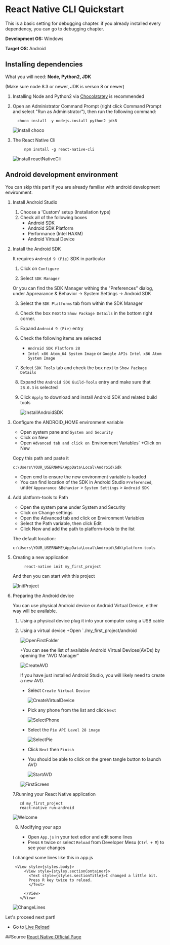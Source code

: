 # React Native CLI Quickstart

This is a basic setting for debugging chapter. if you already installed every dependency, you can go to debugging chapter.

__Development OS:__ Windows

__Target OS:__ Android

## Installing dependencies

What you will need: __Node, Python2, JDK__

(Make sure node 8.3 or newer, JDK is verson 8 or newer)

1. Installing Node and Python2 via [Chocolatatey](https://chocolatey.org/courses/installation/installing?method=installing-chocolatey) is recommended

2. Open an Administrator Command Prompt (right click Command Prompt and select "Run as Administrator"), then run the following command:

         choco install -y nodejs.install python2 jdk8

    ![install choco](../images/Choco_install.png)

3. The React Native Cli

            npm install -g react-native-cli

    ![install reactNativeCli](../images/reactNativeCliInstall.png)

## Android development environment

You can skip this part if you are already familiar with android development environment.

1. Install Android Studio
    1. Choose a 'Custom' setup (Installation type)
    2. Check all of the following boxes
        + Android SDK
        + Android SDK Platform
        + Performance (Intel HAXM)
        + Android Virtual Device

2. Install the Android SDK

    It requires `Android 9 (Pie)` SDK in particular
   
   
    1. Click on `Configure`
   
   2. Select `SDK Manager`

    Or you can find the SDK Manager withing the "Preferences" dialog,
    under Apprearance & Behavior → System Settings → Android SDK

    3. Select the `SDK Platforms` tab from within the SDK Manager
    
    4. Check the box next to `Show Package Details` in the bottom right corner.

    5. Expand `Android 9 (Pie)` entry
    
    6. Check the following items are selected
        + `Android SDK Platform 28`
        + `Intel x86 Atom_64 System Image` or `Google APIs Intel x86 Atom System Image`

    7. Select `SDK Tools` tab and check the box next to `Show Package Details`
    
    8. Expand the `Android SDK Build-Tools` entry and make sure that `28.0.3` is selected

    9. Click `Apply` to download and install Android SDK and related build tools


        ![InstallAndroidSDK](../images/installAndroidSDK.png)

3. Configure the ANDROID_HOME environment variable

    + Open system pane and `System and Security`
    + Click on New
    + Open `Advanced tab and click on `Environment Variables`
    +Click on New 

    Copy this path and paste it

    ```c:\Users\YOUR_USERNAME\AppData\Local\Android\Sdk```

    + Open cmd to ensure the new environment variable is loaded 
    + You can find location of the SDK in Android Studio `Preferenced`, under `Appearance &Behavior` > `System Settings` > `Android SDK` 

4. Add platform-tools to Path

    + Open the system pane under System and Security
    + Click on Change settings
    + Open the Advanced tab and click on Environment Variables
    + Select the Path variable, then click Edit
    + Click New and add the path to platform-tools to the list

    The default location:

    ```c:\Users\YOUR_USERNAME\AppData\Local\Android\Sdk\platform-tools```

5. Creating a new application

            react-native init my_first_project

    And then you can start with this project 

    ![InitProject](../images/initProject.png)

6. Preparing the Android device

    You can use physical Android device or Android Virtual Device, either way will be available.

    1. Using a physical device
        plug it into your computer using a USB cable 

    2. Using a virtual device 
       +Open `./my_first_project/android

        ![OpenFirstFolder](../images/OpenFirstFolder.png)

       +You can see the list of available Android Virtual Devices(AVDs) by opening the "AVD Manager"

        ![CreateAVD](../images/CreateAVD.png)

     


       If you have just installed Android Studio, you will likely need to create a new AVD.

       + Select `Create Virtual Device`

         ![CreateVirtualDevice](../images/CreateVirtualDevice.png)

       + Pick any phone from the list and click `Next`

         ![SelectPhone](../images/SelectPhone.png)

       + Select the `Pie API Level 28 image`

            ![SelectPie](../images/SelectPie.png)

       + Click `Next` then `Finish`
       + You should be able to click on the green tangle button to launch AVD 

            ![StartAVD](../images/startAVD.png)
       
        
        ![FirstScreen](../images/firstScreen.png)


    7.Running your React Native application

     ```
        cd my_first_project
        react-native run-android
     ```

    ![Welcome](../images/welcomeToReact.png)

    8. Modifying your app

        + Open `App.js` in your text edior and edit some lines
        + Press `R` twice or select `Reload` from Developer Mesu (`Ctrl + M`) to see your changes

    I changed some lines like this in app.js 

        <View style={styles.body}>
            <View style={styles.sectionContainer}>
              <Text style={styles.sectionTitle}>I changed a little bit.
              Press R key twice to reload. 
              </Text>

            </View>
          </View>
        
    ![ChangeLines](../images/changeLines.png)


Let's proceed next part!

- Go to [Live Reload](../live-reload/live-reload.md)

##Source
[React Native Official Page](https://facebook.github.io/react-native/docs/getting-started)